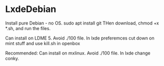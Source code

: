 # LxdeDebian
Install pure Debian - no OS.
sudo apt install git
THen download, chmod +x *.sh, and run the files.

Can install on LDME 5.  Avoid ./100 file.  In lxde preferemces cut down on mint stuff and use kill.sh in openbox 

Recommended:  Can install on mxlinux. Avoid ./100 file. In lxde change conky.
